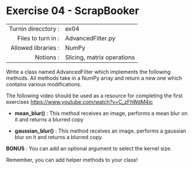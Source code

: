 # Exercise 04 - ScrapBooker
|                         |                    |
| -----------------------:| ------------------ |
|   Turnin direcctory :   |  ex04              |
|   Files to turn in :    |  AdvancedFilter.py |
|   Allowed libraries :   |  NumPy             |
|   Notions :             |  Slicing, matrix operations |


Write a class named AdvancedFilter which implements the following methods.
All methods take in a NumPy array and return a new one which contains various modifications.

The following video should be used as a resource for completing the first exercises
https://www.youtube.com/watch?v=C_zFhWdM4ic

- __mean_blur()__ : This method receives an image, performs a mean blur on it and returns a blurred copy

- __gaussian_blur()__ : This method receives an image, performs a gaussian blur on it and returns a blurred copy.

__BONUS__ : You can add an optional argument to select the kernel size.

Remember, you can add helper methods to your class!
